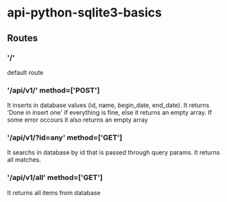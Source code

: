 # api-python-sqlite3-basics

## Routes

<h3>'/'</h3>
default route

<h3>'/api/v1/' method=['POST']</h3>
It inserts in database values (id, name, begin_date, end_date). It returns 'Done in insert one' if everything is fine, else it returns an empty array. If some error occours it also returns an empty array

<h3>'/api/v1/?id=any' method=['GET']</h3>
It searchs in database by id that is passed through query params. It returns all matches.

<h3>'/api/v1/all' method=['GET']</h3>
It returns all items from database
